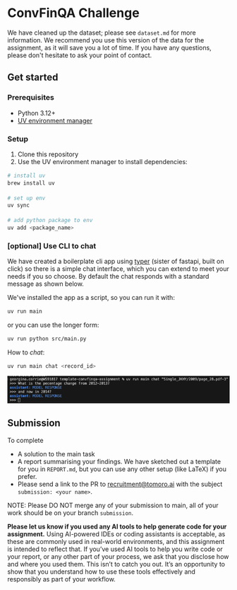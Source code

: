 # ConvFinQA Challenge

We have cleaned up the dataset; please see `dataset.md` for more information. We recommend you use this version of the data for the assignment, as it will save you a lot of time. If you have any questions, please don't hesitate to ask your point of contact. 



## Get started
### Prerequisites
- Python 3.12+
- [UV environment manager](https://docs.astral.sh/uv/getting-started/installation/)

### Setup
1. Clone this repository
2. Use the UV environment manager to install dependencies:

```bash
# install uv
brew install uv

# set up env
uv sync

# add python package to env
uv add <package_name>
```

### [optional] Use CLI to chat

We have created a boilerplate cli app using [typer](https://typer.tiangolo.com/) (sister of fastapi, built on click) so there is a simple chat interface, which you can extend to meet your needs if you so choose.  By default the chat responds with a standard message as shown below.


We've installed the app as a script, so you can run it with:
```bash 
uv run main
```
or you can use the longer form:
```bash
uv run python src/main.py
```

How to *chat*:
```bash
uv run main chat <record_id> 
```
[![Chat](figures/chat_example.png)](figures/chat.png)  

## Submission 
To complete


- A solution to the main task
- A report summarising your findings. We have sketched out a template for you in `REPORT.md`, but you can use any other setup (like LaTeX) if you prefer.
- Please send a link to the PR to [recruitment@tomoro.ai](mailto:recruitment@tomoro.ai) with the subject `submission: <your name>`.
  
NOTE: Please DO NOT merge any of your submission to main, all of your work should be on your branch `submission`. 


**Please let us know if you used any AI tools to help generate code for your assignment.**
Using AI-powered IDEs or coding assistants is acceptable, as these are commonly used in real-world environments, and this assignment is intended to reflect that. If you’ve used AI tools to help you write code or your report, or any other part of your process, we ask that you disclose how and where you used them. This isn’t to catch you out. It’s an opportunity to show that you understand how to use these tools effectively and responsibly as part of your workflow.

